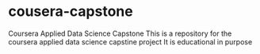 # cousera-capstone
Coursera Applied Data Science Capstone
This is a repository for the coursera applied data science capstine project
It is educational in purpose
